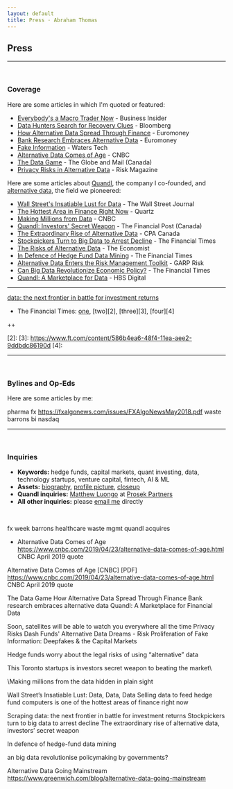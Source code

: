 ```yaml
---
layout: default
title: Press · Abraham Thomas
---
```


## Press

----

<br/>

### Coverage

Here are some articles in which I'm quoted or featured:

- [Everybody's a Macro Trader Now](https://www.businessinsider.com/hedge-funds-rethink-alternative-data-pandemic-macro-2020-7) - Business Insider
- [Data Hunters Search for Recovery Clues](https://www.bloomberg.com/news/articles/2020-06-02/fence-posts-transit-apps-give-alt-data-hunters-recovery-clues?sref=sZB6YyEo) - Bloomberg 
- [How Alternative Data Spread Through Finance](https://www.euromoney.com/article/b1llht8hglzxy9/how-alternative-data-spread-through-finance) - Euromoney
- [Bank Research Embraces Alternative Data](https://www.euromoney.com/article/b1l63f2yrl2cmp/bank-research-embraces-alternative-data) - Euromoney
- [Fake Information](https://www.waterstechnology.com/management-strategy/4780806/the-proliferation-of-fake-information) - Waters Tech
- [Alternative Data Comes of Age](https://www.cnbc.com/2019/04/23/alternative-data-comes-of-age.html) - CNBC
- [The Data Game](https://www.theglobeandmail.com/investing/article-quandl-and-the-invasive-use-of-data/) - The Globe and Mail (Canada)
- [Privacy Risks in Alternative Data](https://www.risk.net/asset-management/6558871/privacy-risks-dash-funds-alternative-data-dreams) - Risk Magazine



Here are some articles about [Quandl](https://quandl.com), the company I co-founded, and [alternative data](https://en.wikipedia.org/wiki/Alternative_data_(finance)), the field we pioneered:


- [Wall Street's Insatiable Lust for Data](
https://www.wsj.com/articles/wall-streets-insatiable-lust-data-data-data-1473719535) - The Wall Street Journal
- [The Hottest Area in Finance Right Now](https://qz.com/1082389/quant-hedge-funds-are-gorging-on-alternative-data-in-pursuit-of-an-investing-edge/) - Quartz
- [Making Millions from Data](https://www.cnbc.com/2017/11/28/making-millions-from-the-data-hidden-in-plain-sight.html) - CNBC
- [Quandl: Investors' Secret Weapon](https://business.financialpost.com/technology/its-beautiful-this-toronto-startup-is-investors-secret-weapon-to-beating-the-market) - The Financial Post (Canada)
- [The Extraordinary Rise of Alternative Data](https://www.cpacanada.ca/en/news/pivot-magazine/2019-12-19-quandl-data) - CPA Canada
- [Stockpickers Turn to Big Data to Arrest Decline](https://www.ft.com/content/586b4ea6-48f4-11ea-aee2-9ddbdc86190d) - The Financial Times
- [The Risks of Alternative Data](https://www.economist.com/finance-and-economics/2018/06/21/hedge-funds-worry-about-the-legal-risks-of-using-alternative-data) - The Economist
- [In Defence of Hedge Fund Data Mining](https://ftalphaville.ft.com/2016/09/13/2174708/in-defence-of-hedge-fund-data-mining/) - The Financial Times
- [Alternative Data Enters the Risk Management Toolkit](https://www.garp.org/#!/risk-intelligence/technology/data/a1Z40000003YfOjEAK) - GARP Risk
- [Can Big Data Revolutionize Economic Policy?](https://www.ft.com/content/9f0a8838-fa25-11e7-9b32-d7d59aace167) - The Financial Times
- [Quandl: A Marketplace for Data](https://www.hbs.edu/openforum/openforum.hbs.org/goto/challenge/understand-digital-transformation-of-business/quandl-a-marketplace-for-financial-data.html) - HBS Digital





<!--
- [Alternative Data Faces Growing Pains](https://www.businessinsider.com/outlook-for-alt-data-pricing-industry-consolidation-corporate-use-2020-1) - Business Insider
- [COVID-19 and the Surge in Alternative Data](https://www.garp.org/#!/risk-intelligence/technology/data/a1Z1W000005VKmaUAG) - GARP Risk Intelligence
- [Satellites](https://www.technologyreview.com/s/613748/satellites-threaten-privacy/) - MIT Technology Review, June 2019

-->

---- 


 [data: the next frontier in battle for investment returns](https://www.ft.com/content/08a22da8-b587-11e6-ba85-95d1533d9a62 )



- The Financial Times: [one][1], [two][2], [three][3], [four][4]



++



[1]: https://ftalphaville.ft.com/2016/09/13/2174708/in-defence-of-hedge-fund-data-mining/
[2]: 
[3]: https://www.ft.com/content/586b4ea6-48f4-11ea-aee2-9ddbdc86190d
[4]: 










----

<br/>

### Bylines and Op-Eds

Here are some articles by me:


pharma
fx  https://fxalgonews.com/issues/FXAlgoNewsMay2018.pdf 
waste
barrons
bi
nasdaq


----

<br/>

### Inquiries

- **Keywords:** hedge funds, capital markets, quant investing, data, technology startups, venture capital, fintech, AI & ML
- **Assets:** [biography][5], [profile picture][6], [closeup][7]  
- **Quandl inquiries:** [Matthew Luongo](mailto:mluongo@prosek.com) at [Prosek Partners](https://www.prosek.com/)  
- **All other inquiries:** please [email me](mailto:athos1@gmail.com) directly  

[5]: /assets/docs/Abraham-Thomas-bio.txt
[6]: /assets/img/Abraham-Thomas.jpg
[7]: /assets/img/Abraham-Thomas-Headshot.jpg

<br/>
  






fx week
barrons
healthcare
waste mgmt
quandl acquires


* Alternative Data Comes of Age 
https://www.cnbc.com/2019/04/23/alternative-data-comes-of-age.html
CNBC April 2019
quote




Alternative Data Comes of Age [CNBC] [PDF]
https://www.cnbc.com/2019/04/23/alternative-data-comes-of-age.html
CNBC April 2019
quote






The Data Game
How Alternative Data Spread Through Finance
Bank research embraces alternative data
Quandl: A Marketplace for Financial Data



Soon, satellites will be able to watch you everywhere all the time
Privacy Risks Dash Funds' Alternative Data Dreams - Risk
Proliferation of Fake Information: Deepfakes & the Capital Markets



Hedge funds worry about the legal risks of using “alternative” data




This Toronto startups is investors secret weapon to beating the market\

\Making millions from the data hidden in plain sight

Wall Street’s Insatiable Lust: Data, Data, Data
Selling data to feed hedge fund computers is one of the hottest areas of finance right now

Scraping data: the next frontier in battle for investment returns
Stockpickers turn to big data to arrest decline
The extraordinary rise of alternative data, investors’ secret weapon 

In defence of hedge-fund data mining

an big data revolutionise policymaking by governments?

Alternative Data Going Mainstream
https://www.greenwich.com/blog/alternative-data-going-mainstream